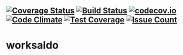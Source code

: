 [![Coverage Status](https://coveralls.io/repos/github/konikvranik/worksaldo/badge.svg?branch=master)](https://coveralls.io/github/konikvranik/worksaldo?branch=master) [![Build Status](https://travis-ci.org/konikvranik/worksaldo.svg?branch=master)](https://travis-ci.org/konikvranik/worksaldo) [![codecov.io](https://codecov.io/github/konikvranik/worksaldo/coverage.svg?branch=master)](https://codecov.io/github/konikvranik/worksaldo?branch=master) [![Code Climate](https://codeclimate.com/github/konikvranik/worksaldo/badges/gpa.svg)](https://codeclimate.com/github/konikvranik/worksaldo) [![Test Coverage](https://codeclimate.com/github/konikvranik/worksaldo/badges/coverage.svg)](https://codeclimate.com/github/konikvranik/worksaldo/coverage) [![Issue Count](https://codeclimate.com/github/konikvranik/worksaldo/badges/issue_count.svg)](https://codeclimate.com/github/konikvranik/worksaldo)
----
# worksaldo
